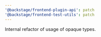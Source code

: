 ```yaml
---
'@backstage/frontend-plugin-api': patch
'@backstage/frontend-test-utils': patch
---
```


Internal refactor of usage of opaque types.
